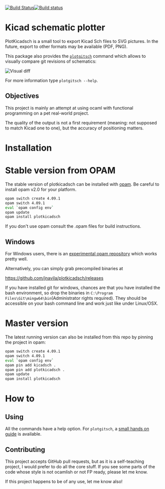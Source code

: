[![Build Status](https://travis-ci.org/jnavila/plotkicadsch.svg?branch=master)](https://travis-ci.org/jnavila/plotkicadsch)[![Build status](https://ci.appveyor.com/api/projects/status/558xcmkgx220sqjv?svg=true)](https://ci.appveyor.com/project/jnavila/plotkicadsch)

# Kicad schematic plotter

PlotKicadsch is a small tool to export Kicad Sch files to SVG pictures. In the future, export to other formats may be available (PDF, PNG).

This package also provides the [`plotgitsch`](https://jnavila.github.io/plotkicadsch/plotgitsch_usersguide.html) command which allows to visually compare git revisions of schematics:

![Visual diff](docs/svg_diff.png)

For more information type `plotgitsch --help`.

## Objectives

This project is mainly an attempt at using ocaml with functional programming on a pet real-world project.

The quality of the output is not a first requirement (meaning: not supposed to match Kicad one to one), but the accuracy of positioning matters.

# Installation

# Stable version from OPAM

The stable version of plotkicadsch can be installed with [opam](http://opam.ocaml.org/). Be careful to install opam v2.0 for your platform.

```bash
opam switch create 4.09.1
opam switch 4.09.1
eval `opam config env`
opam update
opam install plotkicadsch
```

If you don't use opam consult the .opam files for build instructions.

## Windows

For Windows users, there is an [experimental opam repository](https://fdopen.github.io/opam-repository-mingw/) which works pretty well.

Alternatively, you can simply grab precompiled binaries at

https://github.com/jnavila/plotkicadsch/releases

If you have installed git for windows, chances are that you have installed the bash environment, so  drop the binaries in `C:\Program Files\Git\mingw64\bin`(Administrator rights required). They should be accessible on your bash command line and work just like under Linux/OSX.

# Master version

The latest running version can also be installed from this repo by pinning the project in opam:

```bash
opam switch create 4.09.1
opam switch 4.09.1
eval `opam config env`
opam pin add kicadsch .
opam pin add plotkicadsch .
opam update
opam install plotkicadsch
```

# How to

## Using

All the commands have a help option. For `plotgitsch`, a [small hands on guide](https://jnavila.github.io/plotkicadsch/plotgitsch_usersguide.html) is available.

## Contributing

This project accepts GitHub pull requests, but as it is a self-teaching project, I would prefer to do all the core stuff. If you see some parts of the code whose style is not ocamlish or not FP ready, please let me know.

If this project happens to be of any use, let me know also!
